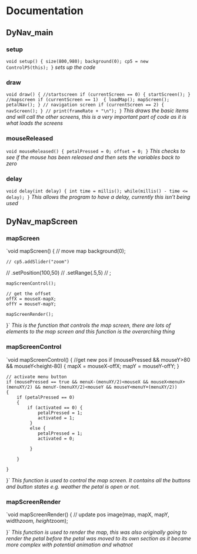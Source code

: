 # Documentation

## DyNav_main
### setup
`void setup()
{
	size(800,980);
	background(0);
	cp5 = new ControlP5(this);
}`
*sets up the code*

### draw
`void draw()
{
	//startscreen
	if (currentScreen == 0)
	{
		startScreen();
	}
	//mapscreen
	if (currentScreen == 1) 
	{
		loadMap();
		mapScreen();
		petalNav();
	}
	// navigation screen
	if (currentScreen == 2) {
		navScreen();
	}
	// print(frameRate + "\n");
}`
*This draws the basic items and will call the other screens, this is a very important part of code as it is what loads the screens*

### mouseReleased
`void mouseReleased()
{
	petalPressed = 0;
	offset = 0;
}`
*This checks to see if the mouse has been released and then sets the variables back to zero*

### delay
`void delay(int delay)
{
  int time = millis();
  while(millis() - time <= delay);
}`
*This allows the program to have a delay, currently this isn’t being used*

## DyNav_mapScreen
### mapScreen
`void mapScreen()
{
	// move map
	background(0);

	// cp5.addSlider("zoom")
 //    	.setPosition(100,50)
 //    	.setRange(.5,5)
 //    	;

	mapScreenControl();

	// get the offset
	offX = mouseX-mapX;
	offY = mouseY-mapY;	

	mapScreenRender();

}`
*This is the function that controls the map screen, there are lots of elements to the map screen and this function is the overarching thing*

### mapScreenControl
`void mapScreenControl()
{
	//get new pos
	if (mousePressed && mouseY>80 && mouseY<height-80)
	{ 
	 	mapX = mouseX-offX;
	 	mapY = mouseY-offY;
	} 

	// activate menu button
	if (mousePressed == true && menuX-(menuXY/2)<mouseX && mouseX<menuX+(menuXY/2) && menuY-(menuXY/2)<mouseY && mouseY<menuY+(menuXY/2)) 
	{
		if (petalPressed == 0) 
		{
			if (activated == 0) {
				petalPressed = 1;
			 	activated = 1;
			 }
			 else {
			 	petalPressed = 1;
			 	activated = 0;
			 	
			 }
			 
		}

	}

}`
*This function is used to control the map screen. It contains all the buttons and button states e.g. weather the petal is open or not.*

### mapScreenRender
`void mapScreenRender()
{
	// update pos
	image(map, mapX, mapY, width*zoom, height*zoom);

}`
*This function is used to render the map, this was also originally going to render the petal before the petal was moved to its own section as it became more complex with potential animation and whatnot*


